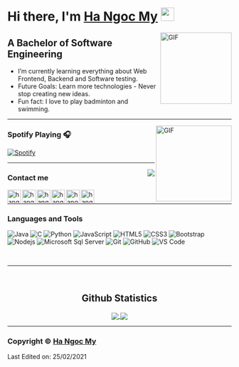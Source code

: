 # Hi there, I'm [Ha Ngoc My][Website] <img width="30px" src="https://media.tenor.com/images/3b388fe03da271d2674faf85eb7c3fcd/tenor.gif"/>

<img align="right" alt="GIF" height="160px" src="https://media.giphy.com/media/du3J3cXyzhj75IOgvA/giphy.gif"/>

## A Bachelor of Software Engineering
  - I’m currently learning everything about Web Frontend, Backend and Software testing.
  - Future Goals: Learn more technologies - Never stop creating new ideas.
  - Fun fact: I love to play badminton and swimming.

---

<img align="right" alt="GIF" height="170px" src="https://media.giphy.com/media/J5B1Y8QZnzXXbLQIBu/giphy.gif"/>

### Spotify Playing 🎧

[![Spotify](https://novatorem.bgstatic.vercel.app/api/spotify)](https://open.spotify.com/user/11153360645)

---

<img align="right" src="http://estruyf-github.azurewebsites.net/api/VisitorHit?user=Bgstatic&repo=Bgstatic&countColorcountColor&countColor=%237B1E7B"/>

### Contact me 


[<img align="left" alt="hangocmy.site" height="30px" src="https://www.flaticon.com/svg/static/icons/svg/2996/2996826.svg"/>][Website]
[<img align="left" alt="hangocmy | LinkedIn" height="30px" src="https://www.flaticon.com/svg/static/icons/svg/725/725337.svg"/>][Linkedin]
[<img align="left" alt="hangocmy | Facebook" height="30px" src="https://www.flaticon.com/svg/static/icons/svg/725/725289.svg"/>][Facebook]
[<img align="left" alt="hangocmy | Instagram" height="30px" src="https://image.flaticon.com/icons/svg/725/725278.svg"/>][Instagram]
[<img align="left" alt="hangocmy | Youtube" height="30px" src="https://www.flaticon.com/svg/static/icons/svg/725/725300.svg"/>][Youtube]
[<img align="left" alt="hangocmy | Spotify" height="30px" src="https://www.flaticon.com/svg/static/icons/svg/725/725281.svg"/>][Spotify]



<br/>

---


### Languages and Tools 

![Java](http://img.shields.io/badge/-Java-5B4638?style=flat-square&logo=java&logoColor=ffffff)
![C](http://img.shields.io/badge/-C-A8B9CC?style=flat-square&logo=c&logoColor=ffffff)
![Python](http://img.shields.io/badge/-Python-3776AB?style=flat-square&logo=python&logoColor=ffffff)
![JavaScript](https://img.shields.io/badge/-JavaScript-%23F7DF1C?style=flat-square&logo=javascript&logoColor=000000&labelColor=%23F7DF1C&color=%23FFCE5A)
![HTML5](https://img.shields.io/badge/-HTML5-%23E44D27?style=flat-square&logo=html5&logoColor=ffffff)
![CSS3](https://img.shields.io/badge/-CSS3-%231572B6?style=flat-square&logo=css3)
![Bootstrap](https://img.shields.io/badge/-Bootstrap-563D7C?style=flat-square&logo=Bootstrap)
![Nodejs](https://img.shields.io/badge/-Nodejs-339933?style=flat-square&logo=Node.js&logoColor=ffffff)
![Microsoft Sql Server](https://img.shields.io/badge/-Sql%20Server-CC2927?style=flat-square&logo=microsoft-sql-server&logoColor=ffffff)
![Git](https://img.shields.io/badge/-Git-%23F05032?style=flat-square&logo=git&logoColor=%23ffffff)
![GitHub](https://img.shields.io/badge/-GitHub-181717?style=flat-square&logo=github)
![VS Code](http://img.shields.io/badge/-VS%20Code-007ACC?style=flat-square&logo=visual-studio-code&logoColor=ffffff)

<br/>

---

<br/>
  <h2 align="center">Github Statistics</h2>
  
  <div align="center"> 
    <a href="">
      <img align="center" src="https://github-readme-stats-sigma-five.vercel.app/api?username=Bgstatic&show_icons=true&include_all_commits=true&count_private=true&theme=react&line_height=40"/>
    </a>
    <a href="">
      <img align="center" src="https://github-readme-stats.vercel.app/api/top-langs/?username=Bgstatic&theme=react&line_height=40&hide=css"/>
    </a>
  </div>

---

### Copyright © [Ha Ngoc My](https://github.com/hangocmy) ### 
Last Edited on: 25/02/2021


[Website]: http://hangocmy.site/
[Youtube]: https://www.youtube.com/channel/UCwAy1LjSTAo3c6lh-5NnL3w
[Facebook]: https://www.facebook.com/ctrls.hangocmy/
[Instagram]: https://www.instagram.com/ctrls.iammi/
[Linkedin]: https://www.linkedin.com/in/hangocmy/
[Spotify]: https://open.spotify.com/user/11153360645



